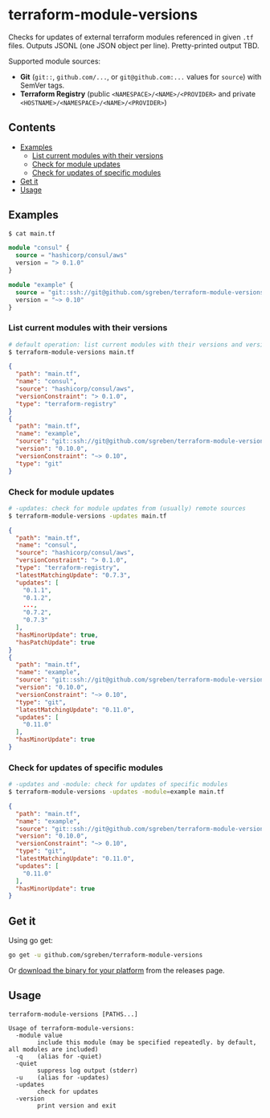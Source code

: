 # terraform-module-versions

Checks for updates of external terraform modules referenced in given `.tf` files. Outputs JSONL (one JSON object per line). Pretty-printed output TBD.

Supported module sources:
- **Git** (`git::`, `github.com/...`, or `git@github.com:...` values for `source`) with SemVer tags.
- **Terraform Registry** (public `<NAMESPACE>/<NAME>/<PROVIDER>` and private `<HOSTNAME>/<NAMESPACE>/<NAME>/<PROVIDER>`)

## Contents

- [Examples](#examples)
  - [List current modules with their versions](#list-current-modules-with-their-versions)
  - [Check for module updates](#check-for-module-updates)
  - [Check for updates of specific modules](#check-for-updates-of-specific-modules)
- [Get it](#get-it)
- [Usage](#usage)

## Examples

```sh
$ cat main.tf
```

```terraform
module "consul" {
  source = "hashicorp/consul/aws"
  version = "> 0.1.0"
}

module "example" {
  source = "git::ssh://git@github.com/sgreben/terraform-module-versions?ref=0.10.0"
  version = "~> 0.10"
}
```

### List current modules with their versions

```sh
# default operation: list current modules with their versions and version constraints (if specified)
$ terraform-module-versions main.tf
```

```json
{
  "path": "main.tf",
  "name": "consul",
  "source": "hashicorp/consul/aws",
  "versionConstraint": "> 0.1.0",
  "type": "terraform-registry"
}
{
  "path": "main.tf",
  "name": "example",
  "source": "git::ssh://git@github.com/sgreben/terraform-module-versions?ref=0.10.0",
  "version": "0.10.0",
  "versionConstraint": "~> 0.10",
  "type": "git"
}
```

### Check for module updates

```sh
# -updates: check for module updates from (usually) remote sources
$ terraform-module-versions -updates main.tf
```

```json
{
  "path": "main.tf",
  "name": "consul",
  "source": "hashicorp/consul/aws",
  "versionConstraint": "> 0.1.0",
  "type": "terraform-registry",
  "latestMatchingUpdate": "0.7.3",
  "updates": [
    "0.1.1",
    "0.1.2",
    ...,
    "0.7.2",
    "0.7.3"
  ],
  "hasMinorUpdate": true,
  "hasPatchUpdate": true
}
{
  "path": "main.tf",
  "name": "example",
  "source": "git::ssh://git@github.com/sgreben/terraform-module-versions?ref=0.10.0",
  "version": "0.10.0",
  "versionConstraint": "~> 0.10",
  "type": "git",
  "latestMatchingUpdate": "0.11.0",
  "updates": [
    "0.11.0"
  ],
  "hasMinorUpdate": true
}
```

### Check for updates of specific modules

```sh
# -updates and -module: check for updates of specific modules
$ terraform-module-versions -updates -module=example main.tf
```

```json
{
  "path": "main.tf",
  "name": "example",
  "source": "git::ssh://git@github.com/sgreben/terraform-module-versions?ref=0.10.0",
  "version": "0.10.0",
  "versionConstraint": "~> 0.10",
  "type": "git",
  "latestMatchingUpdate": "0.11.0",
  "updates": [
    "0.11.0"
  ],
  "hasMinorUpdate": true
}
```

## Get it

Using go get:

```bash
go get -u github.com/sgreben/terraform-module-versions
```

Or [download the binary for your platform](https://github.com/sgreben/terraform-module-versions/releases/latest) from the releases page.

## Usage

```text
terraform-module-versions [PATHS...]

Usage of terraform-module-versions:
  -module value
    	include this module (may be specified repeatedly. by default, all modules are included)
  -q	(alias for -quiet)
  -quiet
    	suppress log output (stderr)
  -u	(alias for -updates)
  -updates
    	check for updates
  -version
    	print version and exit
```
